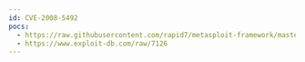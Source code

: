 ```yaml
---
id: CVE-2008-5492
pocs:
  - https://raw.githubusercontent.com/rapid7/metasploit-framework/master/modules/exploits/windows/browser/verypdf_pdfview.rb
  - https://www.exploit-db.com/raw/7126
---
```

